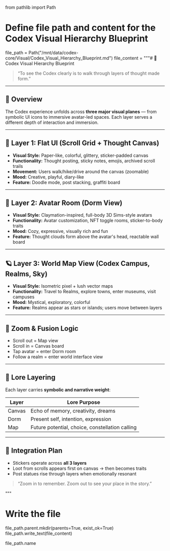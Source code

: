 from pathlib import Path

# Define file path and content for the Codex Visual Hierarchy Blueprint
file_path = Path("/mnt/data/codex-core/Visual/Codex_Visual_Hierarchy_Blueprint.md")
file_content = """# 🧭 Codex Visual Hierarchy Blueprint

> “To see the Codex clearly is to walk through layers of thought made form.”

---

## 🌌 Overview

The Codex experience unfolds across **three major visual planes** — from symbolic UI icons to immersive avatar-led spaces. Each layer serves a different depth of interaction and immersion.

---

## 🧱 Layer 1: Flat UI (Scroll Grid + Thought Canvas)

- **Visual Style:** Paper-like, colorful, glittery, sticker-padded canvas
- **Functionality:** Thought posting, sticky notes, emojis, archived scroll trails
- **Movement:** Users walk/hike/drive around the canvas (zoomable)
- **Mood:** Creative, playful, diary-like
- **Feature:** Doodle mode, post stacking, graffiti board

---

## 🧍 Layer 2: Avatar Room (Dorm View)

- **Visual Style:** Claymation-inspired, full-body 3D Sims-style avatars
- **Functionality:** Avatar customization, NFT toggle rooms, sticker-to-body traits
- **Mood:** Cozy, expressive, visually rich and fun
- **Feature:** Thought clouds form above the avatar's head, reactable wall board

---

## 🪐 Layer 3: World Map View (Codex Campus, Realms, Sky)

- **Visual Style:** Isometric pixel + lush vector maps
- **Functionality:** Travel to Realms, explore towns, enter museums, visit campuses
- **Mood:** Mystical, exploratory, colorful
- **Feature:** Realms appear as stars or islands; users move between layers

---

## 🧠 Zoom & Fusion Logic

- Scroll out = Map view  
- Scroll in = Canvas board  
- Tap avatar = enter Dorm room  
- Follow a realm = enter world interface view

---

## 🧙 Lore Layering

Each layer carries **symbolic and narrative weight**:

| Layer | Lore Purpose |
|-------|--------------|
| Canvas | Echo of memory, creativity, dreams |
| Dorm | Present self, intention, expression |
| Map | Future potential, choice, constellation calling |

---

## 🧬 Integration Plan

- Stickers operate across **all 3 layers**
- Loot from scrolls appears first on canvas → then becomes traits
- Post statues rise through layers when emotionally resonant

> “Zoom in to remember. Zoom out to see your place in the story.”

"""

# Write the file
file_path.parent.mkdir(parents=True, exist_ok=True)
file_path.write_text(file_content)

file_path.name